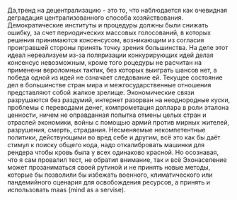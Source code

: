 Да,тренд на децентрализацию - это то, что наблюдается как очевидная деградация централизованного способа хозяйствования. Демократические институты и процедуры должны были снижать ошибку, за счет периодических массовых голосований, в которых решения принимаются  консенсусом, возникающим из согласия проигравшей стороны принять точку зрения большинства. На деле этот идеал нереализуем из-за поляризации конкурирующих идей делая консенсус невозможным, кроме того роцедуры  не расчитан на применени вероломных тактик, без которых выиграть шансов нет, а победа одной из идей не означает следование ей. Текущее состояние дел в большинстве стран мира и межгосударственные отношения представляют собой жалкое зрелище. Экономические связи разрушаются без раздумий, интернет разорван на неоднородные куски, проблемы с переводами денег, компрометация доллара в роли эталона ценности, ничем не оправданная попытка отмены целых стран и отраслей экономики, войны с помощью армий против мирных жителей, разрушения, смерть, страдания. Несменяемые некомпетентные политики, действующими во вред себе и другим, всё это как бы даёт стимул к поиску общего кода, надо откалибровать машинки для рендера чтобы кровь была у всех одинаково красной.  Но осознавая, что я сам провалил тест, не обратил внимание, так и всё Эхонаселение может прозаниматься своей рутиной и не принять новые методы, которые бы позволили бы избежать военного, климатического или пандемийного сценария для освобождения ресурсов, а принять и использовать  maas (mind as a servise).  